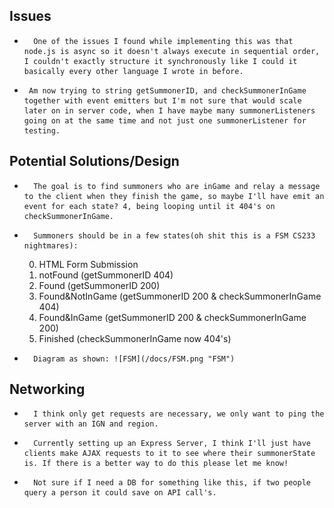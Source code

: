 Issues
-------
*       One of the issues I found while implementing this was that node.js is async so it doesn't always execute in sequential order, I couldn't exactly structure it synchronously like I could it basically every other language I wrote in before.
*      Am now trying to string getSummonerID, and checkSummonerInGame together with event emitters but I'm not sure that would scale later on in server code, when I have maybe many summonerListeners going on at the same time and not just one summonerListener for testing.


Potential Solutions/Design
-------
*       The goal is to find summoners who are inGame and relay a message to the client when they finish the game, so maybe I'll have emit an event for each state? 4, being looping until it 404's on checkSummonerInGame.
*       Summoners should be in a few states(oh shit this is a FSM CS233 nightmares):
    0. HTML Form Submission
    1. notFound (getSummonerID 404)
    2. Found (getSummonerID 200)
    3. Found&NotInGame (getSummonerID 200 & checkSummonerInGame 404) 
    4. Found&InGame (getSummonerID 200 & checkSummonerInGame 200)
    5. Finished (checkSummonerInGame now 404's) 
*       Diagram as shown: ![FSM](/docs/FSM.png "FSM")

Networking
-------
*       I think only get requests are necessary, we only want to ping the server with an IGN and region.
*       Currently setting up an Express Server, I think I'll just have clients make AJAX requests to it to see where their summonerState is. If there is a better way to do this please let me know!
*       Not sure if I need a DB for something like this, if two people query a person it could save on API call's.
    
